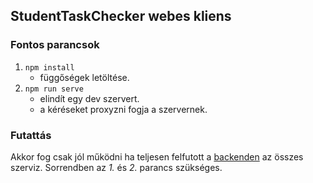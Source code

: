 ## StudentTaskChecker webes kliens

### Fontos parancsok

1. `npm install`
   - függőségek letöltése.
2. `npm run serve`
   - elindít egy dev szervert.
   - a kéréseket proxyzni fogja a szervernek.

### Futattás

Akkor fog csak jól működni ha teljesen felfutott a [backenden](https://github.com/me-kry-student-task-checker/main/blob/master/backend/README.md) az összes szerviz.
Sorrendben az _1._ és _2._ parancs szükséges.
